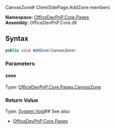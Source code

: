 CanvasZone# ClientSidePage.AddZone members
  

**Namespace:** [OfficeDevPnP.Core.Pages](OfficeDevPnP.Core.Pages.md)  
**Assembly:** OfficeDevPnP.Core.dll  
## Syntax
```C#
public void AddZone(CanvasZone)
```
### Parameters
#### zone
Type: [OfficeDevPnP.Core.Pages.CanvasZone](OfficeDevPnP.Core.Pages.CanvasZone.md) 
#### 
### Return Value
Type: [System.Void](System.Void.md)## See also
- [OfficeDevPnP.Core.Pages](OfficeDevPnP.Core.Pages.md)
